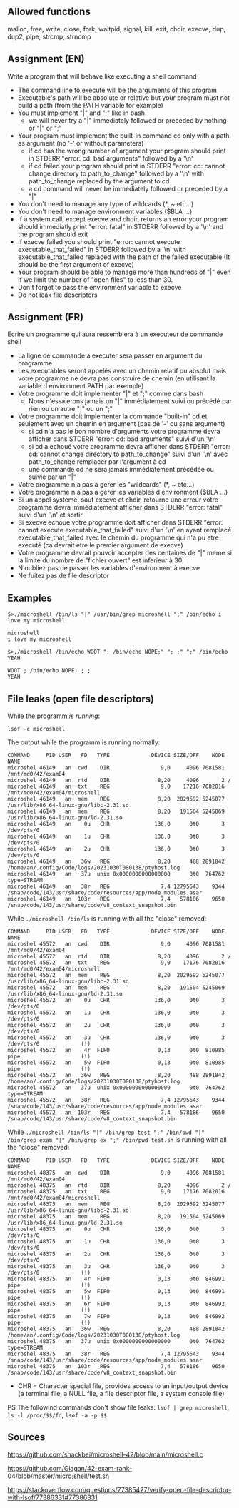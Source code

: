 ## Allowed functions
malloc, free, write, close, fork, waitpid, signal, kill, exit, chdir, execve, dup, dup2, pipe, strcmp, strncmp

## Assignment (EN)

Write a program that will behave like executing a shell command
- The command line to execute will be the arguments of this program
- Executable's path will be absolute or relative but your program must not build a path (from the PATH variable for example)
- You must implement "|" and ";" like in bash
	- we will never try a "|" immediately followed or preceded by nothing or "|" or ";"
- Your program must implement the built-in command cd only with a path as argument (no '-' or without parameters)
	- if cd has the wrong number of argument your program should print in STDERR "error: cd: bad arguments" followed by a '\n'
	- if cd failed your program should print in STDERR "error: cd: cannot change directory to path_to_change" followed by a '\n' with path_to_change replaced by the argument to cd
	- a cd command will never be immediately followed or preceded by a "|"
- You don't need to manage any type of wildcards (*, ~ etc...)
- You don't need to manage environment variables ($BLA ...)
- If a system call, except execve and chdir, returns an error your program should immediatly print "error: fatal" in STDERR followed by a '\n' and the program should exit
- If execve failed you should print "error: cannot execute executable_that_failed" in STDERR followed by a '\n' with executable_that_failed replaced with the path of the failed executable (It should be the first argument of execve)
- Your program should be able to manage more than hundreds of "|" even if we limit the number of "open files" to less than 30.
- Don't forget to pass the environment variable to execve
- Do not leak file descriptors

## Assignment (FR)

Ecrire un programme qui aura ressemblera à un executeur de commande shell
- La ligne de commande à executer sera passer en argument du programme
- Les executables seront appelés avec un chemin relatif ou absolut mais votre programme ne devra pas construire de chemin (en utilisant la variable d environment PATH par exemple)
- Votre programme doit implementer "|" et ";" comme dans bash
	- Nous n'essaierons jamais un "|" immédiatement suivi ou précédé par rien ou un autre "|" ou un ";"
- Votre programme doit implementer la commande "built-in" cd et seulement avec un chemin en argument (pas de '-' ou sans argument)
	- si cd n'a pas le bon nombre d'arguments votre programme devra afficher dans STDERR "error: cd: bad arguments" suivi d'un '\n'
	- si cd a echoué votre programme devra afficher dans STDERR "error: cd: cannot change directory to path_to_change" suivi d'un '\n' avec path_to_change remplacer par l'argument à cd
	- une commande cd ne sera jamais immédiatement précédée ou suivie par un "|"
- Votre programme n'a pas à gerer les "wildcards" (*, ~ etc...)
- Votre programme n'a pas à gerer les variables d'environment ($BLA ...)
- Si un appel systeme, sauf execve et chdir, retourne une erreur votre programme devra immédiatement afficher dans STDERR "error: fatal" suivi d'un '\n' et sortir
- Si execve echoue votre programme doit afficher dans STDERR "error: cannot execute executable_that_failed" suivi d'un '\n' en ayant remplacé executable_that_failed avec le chemin du programme qui n'a pu etre executé (ca devrait etre le premier argument de execve)
- Votre programme devrait pouvoir accepter des centaines de "|" meme si la limite du nombre de "fichier ouvert" est inferieur à 30.
- N'oubliez pas de passer les variables d'environment à execve
- Ne fuitez pas de file descriptor

## Examples
```
$>./microshell /bin/ls "|" /usr/bin/grep microshell ";" /bin/echo i love my microshell
```
```
microshell
i love my microshell
```

```
$>./microshell /bin/echo WOOT "; /bin/echo NOPE;" "; ;" ";" /bin/echo YEAH
```
```
WOOT ; /bin/echo NOPE; ; ;
YEAH
```

## File leaks (open file descriptors)

While the programm _is running_:
```(bash)
lsof -c microshell
```

The output while the programm is running normally: 
```
COMMAND     PID USER   FD   TYPE             DEVICE SIZE/OFF    NODE NAME
microshel 46149   an  cwd    DIR                9,0     4096 7081581 /mnt/md0/42/exam04
microshel 46149   an  rtd    DIR               8,20     4096       2 /
microshel 46149   an  txt    REG                9,0    17216 7082016 /mnt/md0/42/exam04/microshell
microshel 46149   an  mem    REG               8,20  2029592 5245077 /usr/lib/x86_64-linux-gnu/libc-2.31.so
microshel 46149   an  mem    REG               8,20   191504 5245069 /usr/lib/x86_64-linux-gnu/ld-2.31.so
microshel 46149   an    0u   CHR              136,0      0t0       3 /dev/pts/0
microshel 46149   an    1u   CHR              136,0      0t0       3 /dev/pts/0
microshel 46149   an    2u   CHR              136,0      0t0       3 /dev/pts/0
microshel 46149   an   36w   REG               8,20      488 2891842 /home/an/.config/Code/logs/20231030T080138/ptyhost.log
microshel 46149   an   37u  unix 0x0000000000000000      0t0  764762 type=STREAM
microshel 46149   an   38r   REG                7,4 12795643    9344 /snap/code/143/usr/share/code/resources/app/node_modules.asar
microshel 46149   an  103r   REG                7,4   578186    9650 /snap/code/143/usr/share/code/v8_context_snapshot.bin
```

While `./microshell /bin/ls` is running with all the "close" removed:
```
COMMAND     PID USER   FD   TYPE             DEVICE SIZE/OFF    NODE NAME
microshel 45572   an  cwd    DIR                9,0     4096 7081581 /mnt/md0/42/exam04
microshel 45572   an  rtd    DIR               8,20     4096       2 /
microshel 45572   an  txt    REG                9,0    17176 7082016 /mnt/md0/42/exam04/microshell
microshel 45572   an  mem    REG               8,20  2029592 5245077 /usr/lib/x86_64-linux-gnu/libc-2.31.so
microshel 45572   an  mem    REG               8,20   191504 5245069 /usr/lib/x86_64-linux-gnu/ld-2.31.so
microshel 45572   an    0u   CHR              136,0      0t0       3 /dev/pts/0
microshel 45572   an    1u   CHR              136,0      0t0       3 /dev/pts/0
microshel 45572   an    2u   CHR              136,0      0t0       3 /dev/pts/0
microshel 45572   an    3u   CHR              136,0      0t0       3 /dev/pts/0             (!)
microshel 45572   an    4r  FIFO               0,13      0t0  810985 pipe                   (!)
microshel 45572   an    5w  FIFO               0,13      0t0  810985 pipe                   (!)
microshel 45572   an   36w   REG               8,20      488 2891842 /home/an/.config/Code/logs/20231030T080138/ptyhost.log
microshel 45572   an   37u  unix 0x0000000000000000      0t0  764762 type=STREAM
microshel 45572   an   38r   REG                7,4 12795643    9344 /snap/code/143/usr/share/code/resources/app/node_modules.asar
microshel 45572   an  103r   REG                7,4   578186    9650 /snap/code/143/usr/share/code/v8_context_snapshot.bin
```

While `./microshell /bin/ls "|" /bin/grep test ";" /bin/pwd "|" /bin/grep exam "|" /bin/grep ex ";" /bin/pwd
test.sh` is running with all the "close" removed:
```
COMMAND     PID USER   FD   TYPE             DEVICE SIZE/OFF    NODE NAME
microshel 48375   an  cwd    DIR                9,0     4096 7081581 /mnt/md0/42/exam04
microshel 48375   an  rtd    DIR               8,20     4096       2 /
microshel 48375   an  txt    REG                9,0    17176 7082016 /mnt/md0/42/exam04/microshell
microshel 48375   an  mem    REG               8,20  2029592 5245077 /usr/lib/x86_64-linux-gnu/libc-2.31.so
microshel 48375   an  mem    REG               8,20   191504 5245069 /usr/lib/x86_64-linux-gnu/ld-2.31.so
microshel 48375   an    0u   CHR              136,0      0t0       3 /dev/pts/0
microshel 48375   an    1u   CHR              136,0      0t0       3 /dev/pts/0
microshel 48375   an    2u   CHR              136,0      0t0       3 /dev/pts/0
microshel 48375   an    3u   CHR              136,0      0t0       3 /dev/pts/0             (!)
microshel 48375   an    4r  FIFO               0,13      0t0  846991 pipe                   (!)
microshel 48375   an    5w  FIFO               0,13      0t0  846991 pipe                   (!)
microshel 48375   an    6r  FIFO               0,13      0t0  846992 pipe                   (!)
microshel 48375   an    7w  FIFO               0,13      0t0  846992 pipe                   (!)
microshel 48375   an   36w   REG               8,20      488 2891842 /home/an/.config/Code/logs/20231030T080138/ptyhost.log
microshel 48375   an   37u  unix 0x0000000000000000      0t0  764762 type=STREAM
microshel 48375   an   38r   REG                7,4 12795643    9344 /snap/code/143/usr/share/code/resources/app/node_modules.asar
microshel 48375   an  103r   REG                7,4   578186    9650 /snap/code/143/usr/share/code/v8_context_snapshot.bin
```

* CHR = Character special file, provides access to an input/output device (a terminal file, a NULL file, a file descriptor file, a system console file) 

PS The followind commands don't show file leaks: `lsof | grep microshell`, `ls -l /proc/$$/fd`, `lsof -a -p $$`

## Sources

https://github.com/shackbei/microshell-42/blob/main/microshell.c

https://github.com/Glagan/42-exam-rank-04/blob/master/micro;shell/test.sh

https://stackoverflow.com/questions/77385427/verify-open-file-descriptor-with-lsof/77386331#77386331 
